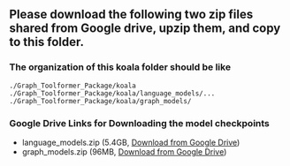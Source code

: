 ## Please download the following two zip files shared from Google drive, upzip them, and copy to this folder.

### The organization of this koala folder should be like

```
./Graph_Toolformer_Package/koala
./Graph_Toolformer_Package/koala/language_models/...
./Graph_Toolformer_Package/koala/graph_models/
```
### Google Drive Links for Downloading the model checkpoints

- language_models.zip (5.4GB, [Download from Google Drive](https://drive.google.com/file/d/1wja3_aBbWg6YztB7gNna_2FuN10dWjiZ/view?usp=sharing))
- graph_models.zip (96MB, [Download from Google Drive](https://drive.google.com/file/d/1Wpw2DBa2p_PG_od3AVGZd5GvoKhCM2mH/view?usp=share_link))
